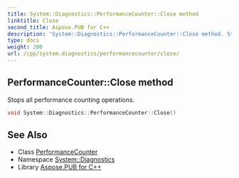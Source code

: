 ```yaml
---
title: System::Diagnostics::PerformanceCounter::Close method
linktitle: Close
second_title: Aspose.PUB for C++
description: 'System::Diagnostics::PerformanceCounter::Close method. Stops all performance counting operations in C++.'
type: docs
weight: 200
url: /cpp/system.diagnostics/performancecounter/close/
---
```

## PerformanceCounter::Close method


Stops all performance counting operations.

```cpp
void System::Diagnostics::PerformanceCounter::Close()
```

## See Also

* Class [PerformanceCounter](../)
* Namespace [System::Diagnostics](../../)
* Library [Aspose.PUB for C++](../../../)
